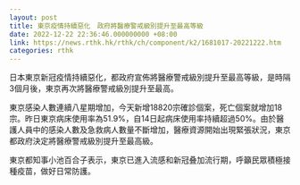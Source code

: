 ```yaml
---
layout: post
title: 東京疫情持續惡化　政府將醫療警戒級別提升至最高等級
date: 2022-12-22 22:36:46.000000000 +08:00
link: https://news.rthk.hk/rthk/ch/component/k2/1681017-20221222.htm
categories: rthk
---
```


日本東京新冠疫情持續惡化，都政府宣佈將醫療警戒級別提升至最高等級，是時隔3個月後，東京再次將醫療警戒級別提升至最高。

東京感染人數連續八星期增加，今天新增18820宗確診個案，死亡個案就增加18宗。昨日東京病床使用率為51.9%，自14日起病床使用率持續超過50%。由於醫護人員中的感染人數及急救病人數量不斷增加，醫療資源開始出現緊張狀況，東京都政府決定將醫療警戒級別提升至最高級。

東京都知事小池百合子表示，東京已進入流感和新冠叠加流行期，呼籲民眾積極接種疫苗，做好日常防護。
